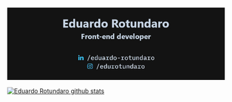 ![Cover](https://github.com/EduardoRotundaro/EduardoRotundaro/blob/main/cover.jpg?raw=true)

[![Eduardo Rotundaro github stats](https://github-readme-stats.vercel.app/api?username=EduardoRotundaro&title_color=23c4ff)](https://github.com/EduardoRotundaro/)

<!-- <td><img align="center" src="https://github-readme-stats.vercel.app/api/top-langs/?username=EduardoRotundaro&hide=html&layout=compact&theme=buefy" /></td> -->
